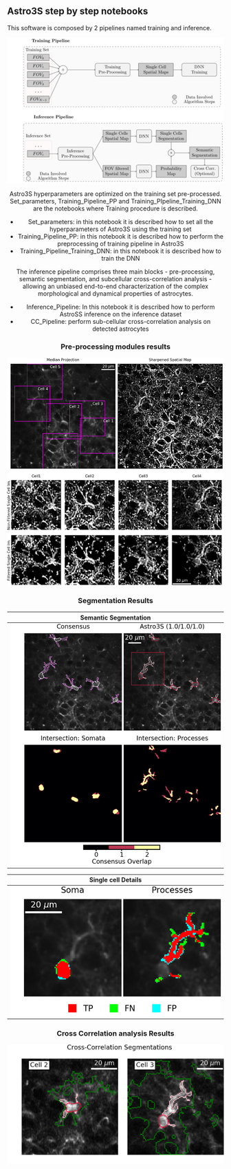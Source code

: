 
## Astro3S step by step notebooks
This software is composed by 2 pipelines named training and inference.

<div style="text-align:center"><img src="github_images/test_train.svg" width="700" alt="Pipelines"/>

Astro3S hyperparameters are optimized on the training set pre-processed. Set_parameters, Training_Pipeline_PP and Training_PIpeline_Training_DNN are the notebooks where Training procedure is described. 


- Set_parameters: in this notebook it is described how to set all the hyperparameters of Astro3S using the training set 
- Training_Pipeline_PP: in this notebook it is described how to perform the preprocessing of training pipeline in Astro3S
- Training_Pipeline_Training_DNN: in this notebook it is described how to train the DNN


The inference pipeline comprises three main blocks - pre-processing, semantic segmentation, 
and subcellular cross-correlation analysis - allowing an unbiased end-to-end characterization of the complex morphological and dynamical properties of astrocytes.  


- Inference_Pipeline: In this notebook it is described how to perform AstroSS inference on the inference dataset
- CC_Pipeline: perform sub-cellular cross-correlation analysis on detected astrocytes

### Pre-processing modules results

<img src="github_images/D1_pp_st.png" alt="Pre-proc"/>

### Segmentation Results
| Semantic Segmentation      | 
|:------------:|
|  <img src="github_images/D1_sampleA.png" width="600"> |

|Single cell Details|
|:------------------:|
|  <img src="github_images/D1_res_ex.png" width="600"> |

### Cross Correlation analysis Results
<img src="github_images/D1_cc_.png" width="600" alt="Cross_corr"/>

